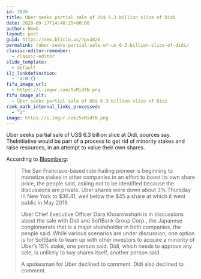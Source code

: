 ```yaml
---
id: 3826
title: Uber seeks partial sale of US$ 6.3 billion slice of Didi
date: 2020-09-17T14:48:25+00:00
author: Newb
layout: post
guid: https://new.blicio.us/?p=3826
permalink: /uber-seeks-partial-sale-of-us-6-3-billion-slice-of-didi/
classic-editor-remember:
  - classic-editor
slide_template:
  - default
ilj_linkdefinition:
  - 'a:0:{}'
fifu_image_url:
  - https://i.imgur.com/5vMidtN.png
fifu_image_alt:
  - Uber seeks partial sale of US$ 6.3 billion slice of Didi
rank_math_internal_links_processed:
  - "1"
image: https://i.imgur.com/5vMidtN.png
---
```

Uber seeks partial sale of US$ 6.3 billion slice at Didi, sources say. TheInitiative would be part of a process to get rid of minority stakes and raise resources, in an attempt to value their own shares.

According to [Bloomberg](https://www.bloomberg.com/news/articles/2020-09-17/uber-is-said-to-seek-partial-sale-of-6-3-billion-didi-stake):

> The San Francisco-based ride-hailing pioneer is beginning to monetize stakes in other companies in an effort to boost its own share price, the people said, asking not to be identified because the discussions are private. Uber shares were down about 3% Thursday in New York to $36.41, well below the $45 a share at which it went public in May 2019.
> 
> Uber Chief Executive Officer Dara Khosrowshahi is in discussions about the sale with Didi and SoftBank Group Corp., the Japanese conglomerate that is a major shareholder in both companies, the people said. While various scenarios are under discussion, one option is for SoftBank to team up with other investors to acquire a minority of Uber’s 15% stake, one person said. Didi, which needs to approve any sale, is unlikely to buy shares itself, another person said.
> 
> A spokesman for Uber declined to comment. Didi also declined to comment.